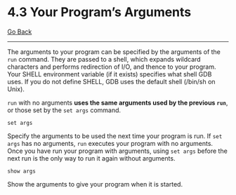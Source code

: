 # 4.3 Your Program’s Arguments

[Go Back](./4_Running_Programs_Under_GDB.md)

----

The arguments to your program can be specified by the arguments of the ``run`` command. They are passed to a shell, which expands wildcard characters and performs redirection of I/O, and thence to your program. Your SHELL environment variable (if it exists) specifies what shell GDB uses. If you do not define SHELL, GDB uses the default shell (/bin/sh on Unix).

``run`` with no arguments **uses the same arguments used by the previous ``run``**, or those set by the ``set args`` command.

```
set args
```
Specify the arguments to be used the next time your program is run. If ``set args`` has no arguments, ``run`` executes your program with no arguments. Once you have run your program with arguments, using ``set args`` before the next run is the only way to run it again without arguments.

```
show args
```
Show the arguments to give your program when it is started.
